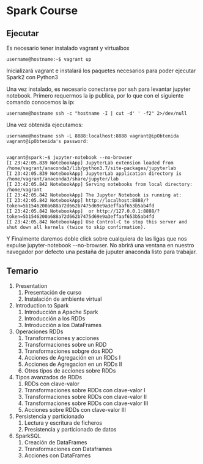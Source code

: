 # Spark Course

## Ejecutar

Es necesario tener instalado vagrant y virtualbox

```console
username@hostname:~$ vagrant up
```

Inicializará vagrant e instalará los paquetes necesarios para poder ejecutar Spark2 con Python3

Una vez instalado, es necesario conectarse por ssh para levantar jupyter notebook. Primero requermos la ip publica, por lo que con el siguiente comando conocemos la ip:


```console
username@hostname ssh -c "hostname -I | cut -d' ' -f2" 2>/dev/null
```

Una vez obtenida ejecutamos:

```console
username@hostname ssh -L 8888:localhost:8888 vagrant@ipObtenida
vagrant@ipObtenida's password: 


vagrant@spark:~$ jupyter-notebook --no-browser
[I 23:42:05.839 NotebookApp] JupyterLab extension loaded from /home/vagrant/anaconda3/lib/python3.7/site-packages/jupyterlab
[I 23:42:05.839 NotebookApp] JupyterLab application directory is /home/vagrant/anaconda3/share/jupyter/lab
[I 23:42:05.842 NotebookApp] Serving notebooks from local directory: /home/vagrant
[I 23:42:05.842 NotebookApp] The Jupyter Notebook is running at:
[I 23:42:05.842 NotebookApp] http://localhost:8888/?token=5b1546200a688a72d662b7475d69e9a3effaaf653b5ab4fd
[I 23:42:05.842 NotebookApp]  or http://127.0.0.1:8888/?token=5b1546200a688a72d662b7475d69e9a3effaaf653b5ab4fd
[I 23:42:05.842 NotebookApp] Use Control-C to stop this server and shut down all kernels (twice to skip confirmation).

```

Y Finalmente daremos doble click sobre cualquiera de las ligas que nos expulse jupyter-notebook --no-browser.
No abrirá una ventana en nuestro navegador por defecto una pestaña de juputer anaconda listo para trabajar.



## Temario 


1. Presentation
	1. Presentación de curso
	2. Instalación de ambiente virtual	
2. Introduction to Spark
	1. Introducción a Apache Spark
	2. Introducción a los RDDs
	3. Introducción a los DataFrames
3. Operaciones RDDs
	1. Transformaciones y acciones
	2. Transformaciones sobre un RDD
	3. Transformaciones sobgre dos RDD
	4. Acciones de Agregación en un RDDs I
	5. Acciones de Agregacion en un RDDs II
	6. Otros tipos de acciones sobre RDDs
4. Tipos avanzados de RDDs
	1. RDDs con clave-valor
	2. Transformaciones sobre RDDs con clave-valor I
	3. Transformaciones sobre RDDs con clave-valor II
	4. Transformaciones sobre RDDs con clave-valor III
	5. Acciones sobre RDDs con clave-valor III
5. Persistencia y particionado
	1. Lectura y escritura de ficheros
	2. Presistencia y particionado de datos
6. SparkSQL
	1. Creación de DataFrames
	2. Transformaciones con Dataframes
	3. Acciones con DataFrames
